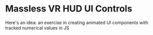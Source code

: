 # Massless VR HUD UI Controls

Here's an idea: an exercise in creating animated UI components with tracked numerical values in JS
